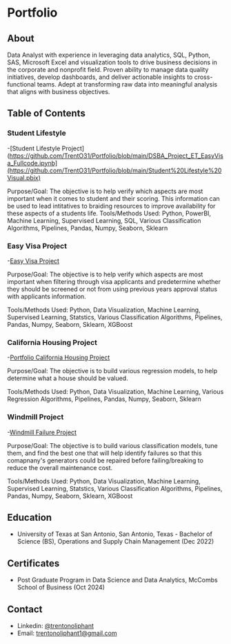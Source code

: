 # Portfolio


## About
Data Analyst with experience in leveraging data analytics, SQL, Python, SAS, Microsoft Excel and visualization tools to drive business decisions in the corporate and nonprofit field. Proven ability to manage data quality initiatives, develop dashboards, and deliver actionable insights to cross-functional teams. Adept at transforming raw data into meaningful analysis that aligns with business objectives.

## Table of Contents

### Student Lifestyle
-[Student Lifestyle Project](https://github.com/TrentO31/Portfolio/blob/main/DSBA_Project_ET_EasyVisa_Fullcode.ipynb](https://github.com/TrentO31/Portfolio/blob/main/Student%20Lifestyle%20Visual.pbix)

Purpose/Goal: The objective is to help  verify which aspects are most important when it comes to student and their scoring. This information can be used to lead intitatives to braiding resources to improve availability for these aspects of a students life.
Tools/Methods Used: Python, PowerBI, Machine Learning, Supervised Learning, SQL, Various Classification Algorithms, Pipelines, Pandas, Numpy, Seaborn, Sklearn


### Easy Visa Project
-[Easy Visa Project](https://github.com/TrentO31/Portfolio/blob/main/DSBA_Project_ET_EasyVisa_Fullcode.ipynb)

Purpose/Goal: The objective is to help  verify which aspects are most important when filtering through visa applicants and predetermine whether they should be screened or not from using previous years approval status with applicants information.

Tools/Methods Used: Python, Data Visualization, Machine Learning, Supervised Learning, Statstics, Various Classification Algorithms, Pipelines, Pandas, Numpy, Seaborn, Sklearn, XGBoost

### California Housing Project
-[Portfolio California Housing Project](https://github.com/TrentO31/Portfolio/blob/main/Portfolio_California_Housing_Project.ipynb)

Purpose/Goal: The objective is to build various regression models, to help determine what a house should be valued.

Tools/Methods Used: Python, Data Visualization, Machine Learning, Various Regression Algorithms, Pipelines, Pandas, Numpy, Seaborn, Sklearn

### Windmill Project
-[Windmill Failure Project](https://github.com/TrentO31/Portfolio/blob/main/PostGradProjectWindmillSupervisedLearningPipeline%20(1).ipynb)

Purpose/Goal: The objective is to build various classification models, tune them, and find the best one that will help identify failures so that this comapnany's generators could be repaired before failing/breaking to reduce the overall maintenance cost. 

Tools/Methods Used: Python, Data Visualization, Machine Learning, Supervised Learning, Statstics, Various Classification Algorithms, Pipelines, Pandas, Numpy, Seaborn, Sklearn, XGBoost



## Education
- University of Texas at San Antonio, San Antonio, Texas - Bachelor of Science (BS), Operations and Supply Chain Management (Dec 2022)               

## Certificates
- Post Graduate Program in Data Science and Data Analytics, McCombs School of Business (Oct 2024)

## Contact
- Linkedin: [@trentonoliphant](https://www.linkedin.com/in/trentonoliphant/)
- Email: trentonoliphant1@gmail.com
